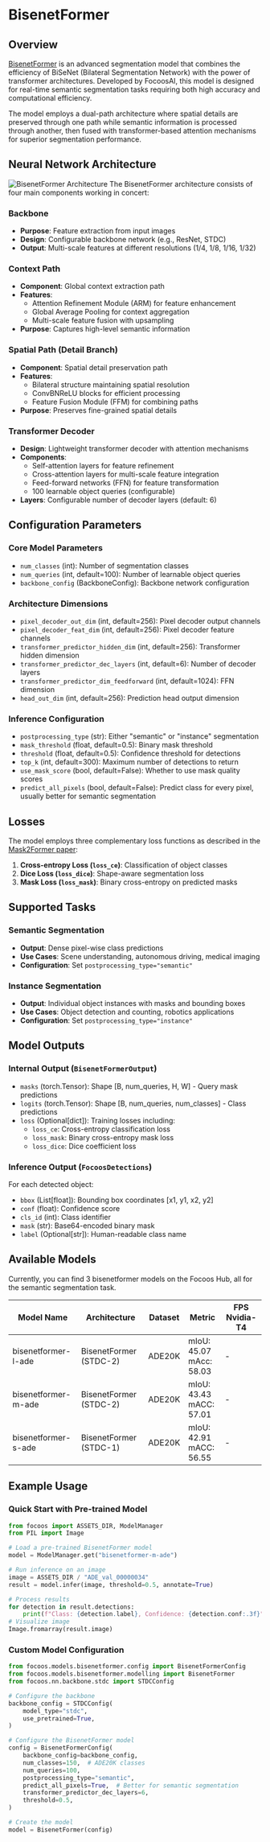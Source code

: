 # BisenetFormer

## Overview

[BisenetFormer](https://arxiv.org/abs/2404.09570) is an advanced segmentation model that combines the efficiency of BiSeNet (Bilateral Segmentation Network) with the power of transformer architectures. Developed by FocoosAI, this model is designed for real-time semantic segmentation tasks requiring both high accuracy and computational efficiency.

The model employs a dual-path architecture where spatial details are preserved through one path while semantic information is processed through another, then fused with transformer-based attention mechanisms for superior segmentation performance.

## Neural Network Architecture

![BisenetFormer Architecture](./bisenetformer.png)
The BisenetFormer architecture consists of four main components working in concert:

### Backbone
- **Purpose**: Feature extraction from input images
- **Design**: Configurable backbone network (e.g., ResNet, STDC)
- **Output**: Multi-scale features at different resolutions (1/4, 1/8, 1/16, 1/32)

### Context Path
- **Component**: Global context extraction path
- **Features**:
  - Attention Refinement Module (ARM) for feature enhancement
  - Global Average Pooling for context aggregation
  - Multi-scale feature fusion with upsampling
- **Purpose**: Captures high-level semantic information

### Spatial Path (Detail Branch)
- **Component**: Spatial detail preservation path
- **Features**:
  - Bilateral structure maintaining spatial resolution
  - ConvBNReLU blocks for efficient processing
  - Feature Fusion Module (FFM) for combining paths
- **Purpose**: Preserves fine-grained spatial details

### Transformer Decoder
- **Design**: Lightweight transformer decoder with attention mechanisms
- **Components**:
  - Self-attention layers for feature refinement
  - Cross-attention layers for multi-scale feature integration
  - Feed-forward networks (FFN) for feature transformation
  - 100 learnable object queries (configurable)
- **Layers**: Configurable number of decoder layers (default: 6)

## Configuration Parameters

### Core Model Parameters
- `num_classes` (int): Number of segmentation classes
- `num_queries` (int, default=100): Number of learnable object queries
- `backbone_config` (BackboneConfig): Backbone network configuration

### Architecture Dimensions
- `pixel_decoder_out_dim` (int, default=256): Pixel decoder output channels
- `pixel_decoder_feat_dim` (int, default=256): Pixel decoder feature channels
- `transformer_predictor_hidden_dim` (int, default=256): Transformer hidden dimension
- `transformer_predictor_dec_layers` (int, default=6): Number of decoder layers
- `transformer_predictor_dim_feedforward` (int, default=1024): FFN dimension
- `head_out_dim` (int, default=256): Prediction head output dimension

### Inference Configuration
- `postprocessing_type` (str): Either "semantic" or "instance" segmentation
- `mask_threshold` (float, default=0.5): Binary mask threshold
- `threshold` (float, default=0.5): Confidence threshold for detections
- `top_k` (int, default=300): Maximum number of detections to return
- `use_mask_score` (bool, default=False): Whether to use mask quality scores
- `predict_all_pixels` (bool, default=False): Predict class for every pixel, usually better for semantic segmentation

## Losses

The model employs three complementary loss functions as described in the [Mask2Former paper](https://arxiv.org/abs/2112.01527):

1. **Cross-entropy Loss (`loss_ce`)**: Classification of object classes
2. **Dice Loss (`loss_dice`)**: Shape-aware segmentation loss
3. **Mask Loss (`loss_mask`)**: Binary cross-entropy on predicted masks


## Supported Tasks

### Semantic Segmentation
- **Output**: Dense pixel-wise class predictions
- **Use Cases**: Scene understanding, autonomous driving, medical imaging
- **Configuration**: Set `postprocessing_type="semantic"`

### Instance Segmentation
- **Output**: Individual object instances with masks and bounding boxes
- **Use Cases**: Object detection and counting, robotics applications
- **Configuration**: Set `postprocessing_type="instance"`

## Model Outputs

### Internal Output (`BisenetFormerOutput`)
- `masks` (torch.Tensor): Shape [B, num_queries, H, W] - Query mask predictions
- `logits` (torch.Tensor): Shape [B, num_queries, num_classes] - Class predictions
- `loss` (Optional[dict]): Training losses including:
    - `loss_ce`: Cross-entropy classification loss
    - `loss_mask`: Binary cross-entropy mask loss
    - `loss_dice`: Dice coefficient loss

### Inference Output (`FocoosDetections`)
For each detected object:

- `bbox` (List[float]): Bounding box coordinates [x1, y1, x2, y2]
- `conf` (float): Confidence score
- `cls_id` (int): Class identifier
- `mask` (str): Base64-encoded binary mask
- `label` (Optional[str]): Human-readable class name


## Available Models

Currently, you can find 3 bisenetformer models on the Focoos Hub, all for the semantic segmentation task.

| Model Name | Architecture | Dataset | Metric | FPS Nvidia-T4 |
|------------|--------------|----------|---------|--------------|
| bisenetformer-l-ade | BisenetFormer (STDC-2) | ADE20K | mIoU: 45.07<br>mAcc: 58.03 | - |
| bisenetformer-m-ade | BisenetFormer (STDC-2) | ADE20K | mIoU: 43.43<br>mACC: 57.01 | - |
| bisenetformer-s-ade | BisenetFormer (STDC-1) | ADE20K | mIoU: 42.91<br>mACC: 56.55 | - |


## Example Usage

### Quick Start with Pre-trained Model

```python
from focoos import ASSETS_DIR, ModelManager
from PIL import Image

# Load a pre-trained BisenetFormer model
model = ModelManager.get("bisenetformer-m-ade")

# Run inference on an image
image = ASSETS_DIR / "ADE_val_00000034"
result = model.infer(image, threshold=0.5, annotate=True)

# Process results
for detection in result.detections:
    print(f"Class: {detection.label}, Confidence: {detection.conf:.3f}")
# Visualize image
Image.fromarray(result.image)
```

### Custom Model Configuration

```python
from focoos.models.bisenetformer.config import BisenetFormerConfig
from focoos.models.bisenetformer.modelling import BisenetFormer
from focoos.nn.backbone.stdc import STDCConfig

# Configure the backbone
backbone_config = STDCConfig(
    model_type="stdc",
    use_pretrained=True,
)

# Configure the BisenetFormer model
config = BisenetFormerConfig(
    backbone_config=backbone_config,
    num_classes=150,  # ADE20K classes
    num_queries=100,
    postprocessing_type="semantic",
    predict_all_pixels=True,  # Better for semantic segmentation
    transformer_predictor_dec_layers=6,
    threshold=0.5,
)

# Create the model
model = BisenetFormer(config)
```
